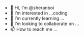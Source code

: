 - 👋 Hi, I’m @sheranboi
- 👀 I’m interested in ...coding
- 🌱 I’m currently learning ...
- 💞️ I’m looking to collaborate on ...
- 📫 How to reach me ...

<!---
sheranboi/sheranboi is a ✨ special ✨ repository because its `README.md` (this file) appears on your GitHub profile.
You can click the Preview link to take a look at your changes.
--->
